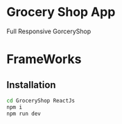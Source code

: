# Grocery Shop App
Full Responsive GorceryShop

# FrameWorks


## Installation 
``` bash
cd GroceryShop ReactJs
npm i
npm run dev

```

